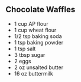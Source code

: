 ## Chocolate Waffles

* 1 cup AP flour
* 1 cup wheat flour
* 1/2 tsp baking soda
* 1 tsp baking powder
* 1 tsp salt
* 3 tbsp sugar
* 2 eggs
* 2 oz unsalted butter 
* 16 oz buttermilk

